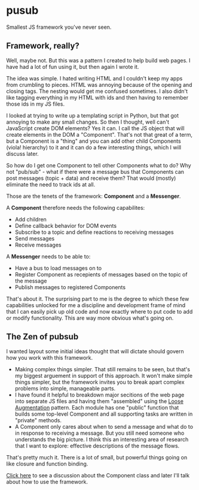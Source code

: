 # pusub
Smallest JS framework you've never seen.

## Framework, really?  
Well, maybe not. But this was a pattern I created to help build web pages. I have had a lot of fun using it, but then again I wrote it. 

The idea was simple. I hated writing HTML and I couldn't keep my apps from crumbling to pieces. HTML was annoying because of the opening and closing tags. The nesting would get me confused sometimes. I also didn't like tagging everything in my HTML with ids and then having to remember those ids in my JS files. 

I looked at trying to write up a templating script in Python, but that got annoying to make any small changes. So then I thought, well can't JavaScript create DOM elements? Yes it can. I call the JS object that will create elements in the DOM a "Component". That's not that great of a term, but a Component is a "thing" and you can add other child Components (viola! hierarchy) to it and it can do a few interesting things, which I will discuss later.

So how do I get one Component to tell other Components what to do? Why not "pub/sub" - what if there were a message bus that Components can post messages (topic + data) and receive them? That would (mostly) eliminate the need to track ids at all. 

Those are the tenets of the framework: **Component** and a **Messenger**.

A **Component** therefore needs the following capabilites:
* Add children
* Define callback behavior for DOM events
* Subscribe to a topic and define reactions to receiving messages
* Send messages
* Receive messages

A **Messenger** needs to be able to:
* Have a bus to load messages on to
* Register Component as recepients of messages based on the topic of the message
* Publish messages to registered Components

That's about it. The surprising part to me is the degree to which these few capabilities unlocked for me a discipline and development frame of mind that I can easily pick up old code and now exactly where to put code to add or modify functionality. This are way more obvious what's going on. 

## The Zen of pubsub
I wanted layout some initial ideas thought that will dictate should govern how you work with this framework.

* Making complex things simpler. That still remains to be seen, but that's my biggest arguement in support of this approach. It won't make simple things simpler, but the framework invites you to break apart complex problems into simple, manageable parts.
* I have found it helpful to breakdown major secitions of the web page into separate JS files and having them "assembled" using the [Loose Augmentation](http://www.adequatelygood.com/JavaScript-Module-Pattern-In-Depth.html) pattern. Each module has one "public" function that builds some top-level Component and all supporting tasks are written in "private" methods.
* A Component only cares about when to send a message and what do to in response to receiving a message. But you still need someone who understands the big picture. I think this an interesting area of research that I want to explore: effective descriptions of the message flows. 

That's pretty much it. There is a lot of small, but powerful things going on like closure and function binding. 

[Click here](https://github.com/bflanders/pubsub/blob/master/docs/component.md) to see a discussion about the Component class and later I'll talk about how to use the framework.

